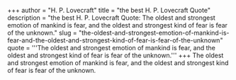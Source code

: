 +++
author = "H. P. Lovecraft"
title = "the best H. P. Lovecraft Quote"
description = "the best H. P. Lovecraft Quote: The oldest and strongest emotion of mankind is fear, and the oldest and strongest kind of fear is fear of the unknown."
slug = "the-oldest-and-strongest-emotion-of-mankind-is-fear-and-the-oldest-and-strongest-kind-of-fear-is-fear-of-the-unknown"
quote = '''The oldest and strongest emotion of mankind is fear, and the oldest and strongest kind of fear is fear of the unknown.'''
+++
The oldest and strongest emotion of mankind is fear, and the oldest and strongest kind of fear is fear of the unknown.
